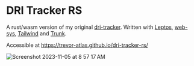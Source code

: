 # DRI Tracker RS
A rust/wasm version of my original [dri-tracker](https://github.com/trevor-atlas/dri-tracker).
Written with [Leptos](https://leptos.dev), [web-sys](https://rustwasm.github.io/wasm-bindgen/web-sys/index.html), [Tailwind](https://tailwindcss.com) and [Trunk](https://trunkrs.dev).

Accessible at
https://trevor-atlas.github.io/dri-tracker-rs/

![Screenshot 2023-11-05 at 8 57 17 AM](https://github.com/trevor-atlas/dri-tracker-rs/assets/5009188/634e365e-901c-4bf1-b835-e399543deb9a)
